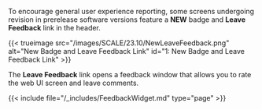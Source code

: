 ---
---

<!-- This snippet is intended to embed documentation about the NEW badge and Leave Feedback link in documentation of screens that include them. At present these are the new Apps screen and Pool Create wizard in SCALE 23.10 BETA.1
It also includes the FeedbackWidget snippet, which covers using that screen to submit feedback.-->

To encourage general user experience reporting, some screens undergoing revision in prerelease software versions feature a **NEW** badge and **Leave Feedback** link in the header.

{{< trueimage src="/images/SCALE/23.10/NewLeaveFeedback.png" alt="New Badge and Leave Feedback Link" id="1: New Badge and Leave Feedback Link" >}}

The **Leave Feedback** link opens a feedback window that allows you to rate the web UI screen and leave comments.

{{< include file="/_includes/FeedbackWidget.md" type="page" >}}
